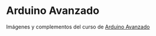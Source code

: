 # Arduino Avanzado

Imágenes y complementos del curso de [Arduino Avanzado](cursos.elcacharreo.com/cursos/arduino-avanzado)
